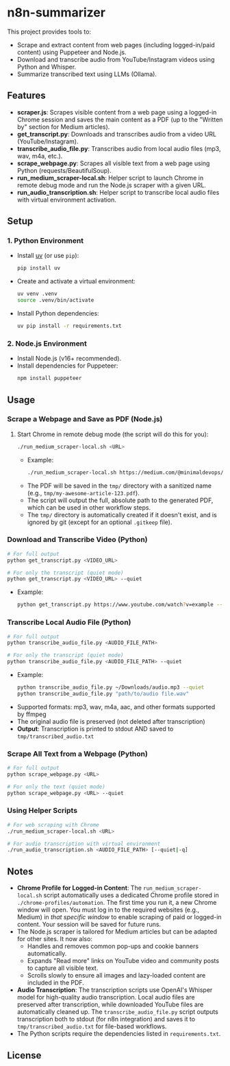 # n8n-summarizer

This project provides tools to:
- Scrape and extract content from web pages (including logged-in/paid content) using Puppeteer and Node.js.
- Download and transcribe audio from YouTube/Instagram videos using Python and Whisper.
- Summarize transcribed text using LLMs (Ollama).

## Features
- **scraper.js**: Scrapes visible content from a web page using a logged-in Chrome session and saves the main content as a PDF (up to the "Written by" section for Medium articles).
- **get_transcript.py**: Downloads and transcribes audio from a video URL (YouTube/Instagram).
- **transcribe_audio_file.py**: Transcribes audio from local audio files (mp3, wav, m4a, etc.).
- **scrape_webpage.py**: Scrapes all visible text from a web page using Python (requests/BeautifulSoup).
- **run_medium_scraper-local.sh**: Helper script to launch Chrome in remote debug mode and run the Node.js scraper with a given URL.
- **run_audio_transcription.sh**: Helper script to transcribe local audio files with virtual environment activation.

## Setup

### 1. Python Environment
- Install [uv](https://github.com/astral-sh/uv) (or use `pip`):
  ```sh
  pip install uv
  ```
- Create and activate a virtual environment:
  ```sh
  uv venv .venv
  source .venv/bin/activate
  ```
- Install Python dependencies:
  ```sh
  uv pip install -r requirements.txt
  ```

### 2. Node.js Environment
- Install Node.js (v16+ recommended).
- Install dependencies for Puppeteer:
  ```sh
  npm install puppeteer
  ```

## Usage

### Scrape a Webpage and Save as PDF (Node.js)
1. Start Chrome in remote debug mode (the script will do this for you):
   ```sh
   ./run_medium_scraper-local.sh <URL>
   ```
   - Example:
     ```sh
     ./run_medium_scraper-local.sh https://medium.com/@minimaldevops/my-awesome-article-123
     ```
   - The PDF will be saved in the `tmp/` directory with a sanitized name (e.g., `tmp/my-awesome-article-123.pdf`).
   - The script will output the full, absolute path to the generated PDF, which can be used in other workflow steps.
   - The `tmp/` directory is automatically created if it doesn't exist, and is ignored by git (except for an optional `.gitkeep` file).

### Download and Transcribe Video (Python)
```sh
# For full output
python get_transcript.py <VIDEO_URL>

# For only the transcript (quiet mode)
python get_transcript.py <VIDEO_URL> --quiet
```
- Example:
  ```sh
  python get_transcript.py https://www.youtube.com/watch?v=example --quiet
  ```

### Transcribe Local Audio File (Python)
```sh
# For full output
python transcribe_audio_file.py <AUDIO_FILE_PATH>

# For only the transcript (quiet mode)
python transcribe_audio_file.py <AUDIO_FILE_PATH> --quiet
```
- Example:
  ```sh
  python transcribe_audio_file.py ~/Downloads/audio.mp3 --quiet
  python transcribe_audio_file.py "path/to/audio file.wav"
  ```
- Supported formats: mp3, wav, m4a, aac, and other formats supported by ffmpeg
- The original audio file is preserved (not deleted after transcription)
- **Output**: Transcription is printed to stdout AND saved to `tmp/transcribed_audio.txt`

### Scrape All Text from a Webpage (Python)
```sh
# For full output
python scrape_webpage.py <URL>

# For only the text (quiet mode)
python scrape_webpage.py <URL> --quiet
```

### Using Helper Scripts
```sh
# For web scraping with Chrome
./run_medium_scraper-local.sh <URL>

# For audio transcription with virtual environment
./run_audio_transcription.sh <AUDIO_FILE_PATH> [--quiet|-q]
```

## Notes
- **Chrome Profile for Logged-in Content**: The `run_medium_scraper-local.sh` script automatically uses a dedicated Chrome profile stored in `./chrome-profiles/automation`. The first time you run it, a new Chrome window will open. You must log in to the required websites (e.g., Medium) in *that specific window* to enable scraping of paid or logged-in content. Your session will be saved for future runs.
- The Node.js scraper is tailored for Medium articles but can be adapted for other sites. It now also:
  - Handles and removes common pop-ups and cookie banners automatically.
  - Expands "Read more" links on YouTube video and community posts to capture all visible text.
  - Scrolls slowly to ensure all images and lazy-loaded content are included in the PDF.
- **Audio Transcription**: The transcription scripts use OpenAI's Whisper model for high-quality audio transcription. Local audio files are preserved after transcription, while downloaded YouTube files are automatically cleaned up. The `transcribe_audio_file.py` script outputs transcription both to stdout (for n8n integration) and saves it to `tmp/transcribed_audio.txt` for file-based workflows.
- The Python scripts require the dependencies listed in `requirements.txt`.

## License
